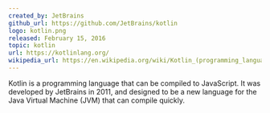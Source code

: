 ```yaml
---
created_by: JetBrains
github_url: https://github.com/JetBrains/kotlin
logo: kotlin.png
released: February 15, 2016
topic: kotlin
url: https://kotlinlang.org/
wikipedia_url: https://en.wikipedia.org/wiki/Kotlin_(programming_language)
---
```

Kotlin is a programming language that can be compiled to JavaScript. It was developed by JetBrains in 2011, and designed to be a new language for the Java Virtual Machine (JVM) that can compile quickly.